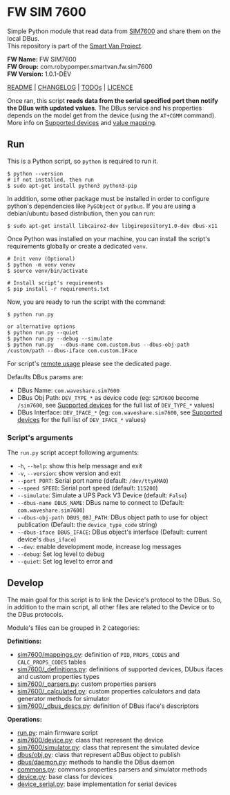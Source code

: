 # FW SIM 7600

Simple Python module that read data
from [SIM7600](https://www.waveshare.com/catalogsearch/result/index/?mode=list&q=sim7600)
and share them on the local DBus.<br />
This repository is part of
the [Smart Van Project](https://smartvan.johnosproject.org/).

**FW Name:** FW SIM7600<br />
**FW Group:** com.robypomper.smartvan.fw.sim7600<br />
**FW Version:** 1.0.1-DEV

[README](README.md) | [CHANGELOG](CHANGELOG.md) | [TODOs](TODOs.md) | [LICENCE](LICENCE.md)

Once ran, this script **reads data from the serial specified port then notify
the DBus with updated values**. The DBus service and his properties depends on
the model get from the device (using the `AT+CGMM` command). More info 
on [Supported devices](/docs/supported_devices.md)
and [value mapping](/docs/values_mapping.md).

## Run

This is a Python script, so `python` is required to run it.

```shell
$ python --version
# if not installed, then run
$ sudo apt-get install python3 python3-pip
```

In addition, some other package must be installed in order to configure
python's dependencies like `PyGObject` or `pydbus`. If you are using a
debian/ubuntu based distribution, then you can run:

```shell
$ sudo apt-get install libcairo2-dev libgirepository1.0-dev dbus-x11
```

Once Python was installed on your machine, you can install the script's
requirements globally or create a dedicated `venv`.

```shell
# Init venv (Optional)
$ python -m venv venev
$ source venv/bin/activate

# Install script's requirements
$ pip install -r requirements.txt
```

Now, you are ready to run the script with the command:

```shell
$ python run.py

or alternative options
$ python run.py --quiet
$ python run.py --debug --simulate
$ python run.py  --dbus-name com.custom.bus --dbus-obj-path /custom/path --dbus-iface com.custom.IFace
```

For script's [remote usage](docs/remote_usage.md) please see the dedicated page.

Defaults DBus params are:

* DBus Name: `com.waveshare.sim7600`
* DBus Obj Path: `DEV_TYPE_*` as device code (eg: `SIM7600` become
  `/sim7600`, see [Supported devices](/docs/supported_devices.md) for
  the full list of `DEV_TYPE_*` values)
* DBus Interface: `DEV_IFACE_*` (eg: `com.waveshare.sim7600`,
  see [Supported devices](/docs/supported_devices.md) for the full list of
  `DEV_IFACE_*` values)

### Script's arguments

The `run.py` script accept following arguments:

* `-h`, `--help`: show this help message and exit
* `-v`, `--version`: show version and exit
* `--port PORT`: Serial port name (default: `/dev/ttyAMA0`)
* `--speed SPEED`: Serial port speed (default: `115200`)
* `--simulate`: Simulate a UPS Pack V3 Device  (default: `False`)
* `--dbus-name DBUS_NAME`: DBus name to connect to (Default: `com.waveshare.sim7600`)
* `--dbus-obj-path DBUS_OBJ_PATH`: DBus object path to use for object
  publication (Default: the `device_type_code` string)
* `--dbus-iface DBUS_IFACE`: DBus object's interface (Default: current device's
  `dbus_iface`)
* `--dev`: enable development mode, increase log messages
* `--debug`: Set log level to debug
* `--quiet`: Set log level to error and

## Develop

The main goal for this script is to link the Device's protocol to the DBus.
So, in addition to the main script, all other files are related to the Device
or to the DBus protocols.

Module's files can be grouped in 2 categories:

**Definitions:**

* [sim7600/mappings.py](/fw_sim7600/sim7600/mappings.py):
  definition of `PID`, `PROPS_CODES` and `CALC_PROPS_CODES` tables
* [sim7600/_definitions.py](/fw_sim7600/sim7600/_definitions.py):
  definitions of supported devices, DUbus ifaces and custom properties types
* [sim7600/_parsers.py](/fw_sim7600/sim7600/_parsers.py):
  custom properties parsers
* [sim7600/_calculated.py](/fw_sim7600/sim7600/_calculated.py):
  custom properties calculators and data generator methods for simulator
* [sim7600/_dbus_descs.py](/fw_sim7600/sim7600/_dbus_descs.py):
  definition of DBus iface's descriptors

**Operations:**

* [run.py](run.py):
  main firmware script
* [sim7600/device.py](/fw_sim7600/sim7600/device.py):
  class that represent the device
* [sim7600/simulator.py](/fw_sim7600/sim7600/simulator.py):
  class that represent the simulated device
* [dbus/obj.py](/fw_sim7600/dbus/obj.py):
  class that represent aDBus object to publish
* [dbus/daemon.py](/fw_sim7600/dbus/daemon.py):
  methods to handle the DBus daemon
* [commons.py](/fw_sim7600/base/commons.py):
  commons properties parsers and simulator methods
* [device.py](/fw_sim7600/base/device.py):
  base class for devices
* [device_serial.py](/fw_sim7600/base/device_serial.py):
  base implementation for serial devices

